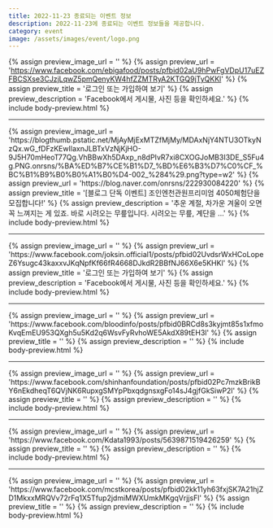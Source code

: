 ```yaml
---
title: 2022-11-23 종료되는 이벤트 정보
description: 2022-11-23에 종료되는 이벤트 정보들을 제공합니다.
category: event
image: /assets/images/event/logo.png
---
```

{% assign preview_image_url = '' %}
{% assign preview_url = 'https://www.facebook.com/ebigafood/posts/pfbid02aU9hPwFgVDpU17uEZFBCSXse3CJzjLqwZ5pmQenyKW4hfZZMTRyA2KTGQ9jTyQKKl' %}
{% assign preview_title = '&#xb85c;&#xadf8;&#xc778; &#xb610;&#xb294; &#xac00;&#xc785;&#xd558;&#xc5ec; &#xbcf4;&#xae30;' %}
{% assign preview_description = 'Facebook&#xc5d0;&#xc11c; &#xac8c;&#xc2dc;&#xbb3c;, &#xc0ac;&#xc9c4; &#xb4f1;&#xc744; &#xd655;&#xc778;&#xd558;&#xc138;&#xc694;.' %}
{% include body-preview.html %}
<hr>{% assign preview_image_url = 'https://blogthumb.pstatic.net/MjAyMjExMTZfMjMy/MDAxNjY4NTU3OTkyNzQx.wG_fDFzKEwIlaxnJLBTxVzNjKjHO-9J5H70mHeoT77Qg.VhBBwXh5DAxp_n8dPIvR7xi8CXOGJoMB3I3DE_S5Fu4g.PNG.onrsns/%BA%ED%B7%CE%B1%D7_%BD%E6%B3%D7%C0%CF_%BC%B1%B9%B0%B0%A1%B0%D4-002_%284%29.png?type=w2' %}
{% assign preview_url = 'https://blog.naver.com/onrsns/222930084220' %}
{% assign preview_title = '[블로그 단독 이벤트] 조인엔천관원프리미엄 4050체험단을 모집합니다!' %}
{% assign preview_description = '추운 계절, 차가운 겨울이 오면 꼭 느껴지는 게 있죠. 바로 시려오는 무릎입니다. 시려오는 무릎, 계단을 ...' %}
{% include body-preview.html %}
<hr>{% assign preview_image_url = '' %}
{% assign preview_url = 'https://www.facebook.com/joksin.official1/posts/pfbid02UvdsrWxHCoLopeZ6Ysugc43kaxxvJKqNpfKf66fR4668DJkdR2BBfNJ66X6e5KHKl' %}
{% assign preview_title = '&#xb85c;&#xadf8;&#xc778; &#xb610;&#xb294; &#xac00;&#xc785;&#xd558;&#xc5ec; &#xbcf4;&#xae30;' %}
{% assign preview_description = 'Facebook&#xc5d0;&#xc11c; &#xac8c;&#xc2dc;&#xbb3c;, &#xc0ac;&#xc9c4; &#xb4f1;&#xc744; &#xd655;&#xc778;&#xd558;&#xc138;&#xc694;.' %}
{% include body-preview.html %}
<hr>{% assign preview_image_url = '' %}
{% assign preview_url = 'https://www.facebook.com/bloodinfo/posts/pfbid0BRCd8s3kyjmt85s1xfmoKvqEmEU953QXgh5u5Kd2q6WsvFyRvhoWE5AkdX89tEH3l' %}
{% assign preview_title = '' %}
{% assign preview_description = '' %}
{% include body-preview.html %}
<hr>{% assign preview_image_url = '' %}
{% assign preview_url = 'https://www.facebook.com/shinhanfoundation/posts/pfbid02Pc7mzkBrikBY6nEkdheqT6QVjNK6RupxgSMYpPbxqdgnsxgFo14sJ4gjfGkSiwP2l' %}
{% assign preview_title = '' %}
{% assign preview_description = '' %}
{% include body-preview.html %}
<hr>{% assign preview_image_url = '' %}
{% assign preview_url = 'https://www.facebook.com/Kdata1993/posts/5639871519426259' %}
{% assign preview_title = '' %}
{% assign preview_description = '' %}
{% include body-preview.html %}
<hr>{% assign preview_image_url = '' %}
{% assign preview_url = 'https://www.facebook.com/mcstkorea/posts/pfbid02kk11yh63fxjSK7A21hjZD1MkxxMRQVv72rFq1X5Tfup2jdmiMWXUmkMKgqVrjjsFl' %}
{% assign preview_title = '' %}
{% assign preview_description = '' %}
{% include body-preview.html %}